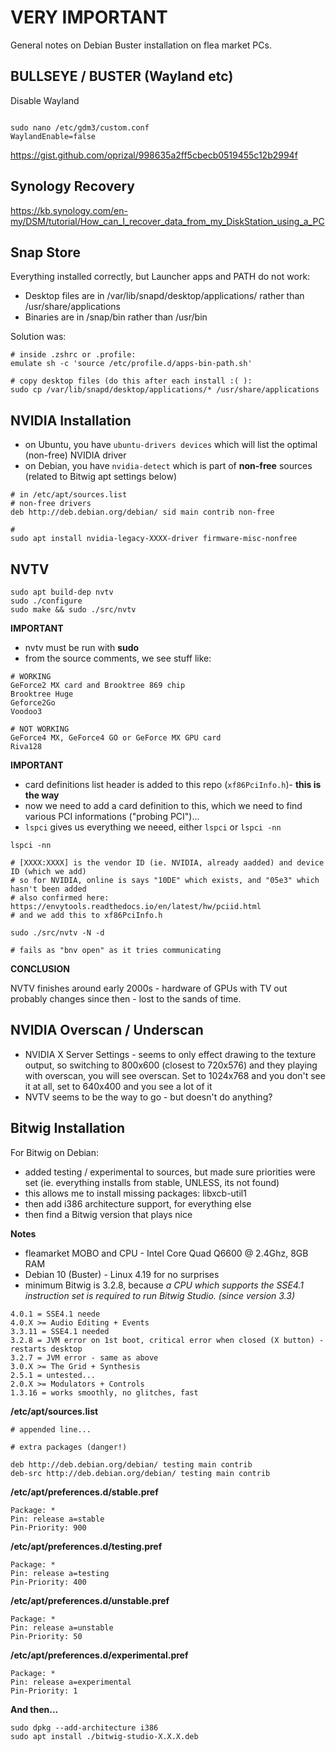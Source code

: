 # VERY IMPORTANT

General notes on Debian Buster installation on flea market PCs.

## BULLSEYE / BUSTER (Wayland etc)

Disable Wayland

```

sudo nano /etc/gdm3/custom.conf
WaylandEnable=false
```

https://gist.github.com/oprizal/998635a2ff5cbecb0519455c12b2994f

## Synology Recovery

https://kb.synology.com/en-my/DSM/tutorial/How_can_I_recover_data_from_my_DiskStation_using_a_PC

## Snap Store

Everything installed correctly, but Launcher apps and PATH do not work:

* Desktop files are in /var/lib/snapd/desktop/applications/ rather than /usr/share/applications
* Binaries are in /snap/bin rather than /usr/bin

Solution was:

```
# inside .zshrc or .profile:
emulate sh -c 'source /etc/profile.d/apps-bin-path.sh'

# copy desktop files (do this after each install :( ):
sudo cp /var/lib/snapd/desktop/applications/* /usr/share/applications

```

## NVIDIA Installation

* on Ubuntu, you have `ubuntu-drivers devices` which will list the optimal (non-free) NVIDIA driver
* on Debian, you have `nvidia-detect` which is part of **non-free** sources (related to Bitwig apt settings below)

```
# in /etc/apt/sources.list
# non-free drivers
deb http://deb.debian.org/debian/ sid main contrib non-free

# 
sudo apt install nvidia-legacy-XXXX-driver firmware-misc-nonfree
```

## NVTV

```
sudo apt build-dep nvtv
sudo ./configure
sudo make && sudo ./src/nvtv 
```

**IMPORTANT**

* nvtv must be run with **sudo**
* from the source comments, we see stuff like:

```
# WORKING
GeForce2 MX card and Brooktree 869 chip
Brooktree Huge
Geforce2Go
Voodoo3

# NOT WORKING
GeForce4 MX, GeForce4 GO or GeForce MX GPU card
Riva128
```

**IMPORTANT**

* card definitions list header is added to this repo (`xf86PciInfo.h`)- **this is the way**
* now we need to add a card definition to this, which we need to find various PCI informations ("probing PCI")...
* `lspci` gives us everything we neeed, either `lspci` or `lspci -nn`

```
lspci -nn

# [XXXX:XXXX] is the vendor ID (ie. NVIDIA, already aadded) and device ID (which we add)
# so for NVIDIA, online is says "10DE" which exists, and "05e3" which hasn't been added
# also confirmed here: https://envytools.readthedocs.io/en/latest/hw/pciid.html
# and we add this to xf86PciInfo.h

sudo ./src/nvtv -N -d

# fails as "bnv open" as it tries communicating

```

**CONCLUSION**

NVTV finishes around early 2000s - hardware of GPUs with TV out probably changes since then - lost to the sands of time.

## NVIDIA Overscan / Underscan

* NVIDIA X Server Settings - seems to only effect drawing to the texture output, so switching to 800x600 (closest to 720x576) and they playing with overscan, you will see overscan. Set to 1024x768 and you don't see it at all, set to 640x400 and you see a lot of it
* NVTV seems to be the way to go - but doesn't do anything?


## Bitwig Installation

For Bitwig on Debian:

* added testing / experimental to sources, but made sure priorities were set (ie. everything installs from stable, UNLESS, its not found)
* this allows me to install missing packages: libxcb-util1
* then add i386 architecture support, for everything else
* then find a Bitwig version that plays nice

**Notes**

* fleamarket MOBO and CPU - Intel Core Quad Q6600 @ 2.4Ghz, 8GB RAM
* Debian 10 (Buster) - Linux 4.19 for no surprises
* minimum Bitwig is 3.2.8, because _a CPU which supports the SSE4.1 instruction set is required to run Bitwig Studio. (since version 3.3)_

```
4.0.1 = SSE4.1 neede
4.0.X >= Audio Editing + Events
3.3.11 = SSE4.1 needed
3.2.8 = JVM error on 1st boot, critical error when closed (X button) - restarts desktop
3.2.7 = JVM error - same as above
3.0.X >= The Grid + Synthesis
2.5.1 = untested...
2.0.X >= Modulators + Controls
1.3.16 = works smoothly, no glitches, fast
```

**/etc/apt/sources.list**

```
# appended line...

# extra packages (danger!)

deb http://deb.debian.org/debian/ testing main contrib
deb-src http://deb.debian.org/debian/ testing main contrib

```

**/etc/apt/preferences.d/stable.pref**

```
Package: *
Pin: release a=stable
Pin-Priority: 900
```

**/etc/apt/preferences.d/testing.pref**

```
Package: *
Pin: release a=testing
Pin-Priority: 400
```

**/etc/apt/preferences.d/unstable.pref**

```
Package: *
Pin: release a=unstable
Pin-Priority: 50
```

**/etc/apt/preferences.d/experimental.pref**

```
Package: *
Pin: release a=experimental
Pin-Priority: 1
```

**And then...**

```
sudo dpkg --add-architecture i386 
sudo apt install ./bitwig-studio-X.X.X.deb
```

